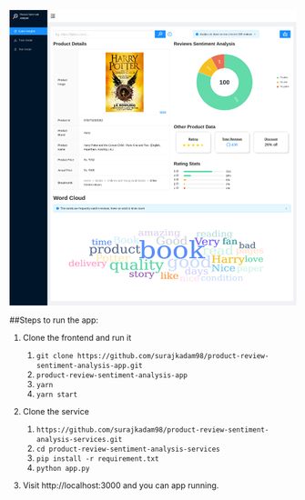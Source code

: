 ![output-screenshot](src/output-screenshot.png)

##Steps to run the app:

1. Clone the frontend and run it
   1. `git clone https://github.com/surajkadam98/product-review-sentiment-analysis-app.git`
   2. `product-review-sentiment-analysis-app`
   3. `yarn`
   4. `yarn start`

2. Clone the service
   1. `https://github.com/surajkadam98/product-review-sentiment-analysis-services.git`
   2. `cd product-review-sentiment-analysis-services`
   3. `pip install -r requirement.txt`
   4. `python app.py`

3. Visit http://localhost:3000 and you can app running.
